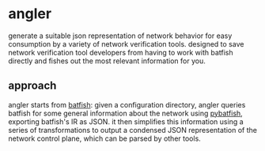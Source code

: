 # angler

generate a suitable json representation of network behavior for easy consumption
by a variety of network verification tools.
designed to save network verification tool developers from having to work with batfish
directly and fishes out the most relevant information for you.

## approach

angler starts from [batfish](https://github.com/batfish/batfish): given a configuration directory,
angler queries batfish for some general information about the network using [pybatfish](https://github.com/batfish/pybatfish),
exporting batfish's IR as JSON.
it then simplifies this information using a series of transformations to output
a condensed JSON representation of the network control plane,
which can be parsed by other tools.
